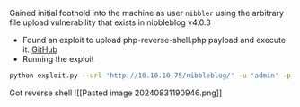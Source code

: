 Gained initial foothold into the machine as user `nibbler` using the arbitrary file upload vulnerability that exists in nibbleblog v4.0.3

- Found an exploit to upload php-reverse-shell.php payload and execute it. [GitHub](https://github.com/dix0nym/CVE-2015-6967)
- Running the exploit
```bash
python exploit.py --url 'http://10.10.10.75/nibbleblog/' -u 'admin' -p 'nibbles' -x ../php-reverse-shell.php
```
Got reverse shell
![[Pasted image 20240831190946.png]]


